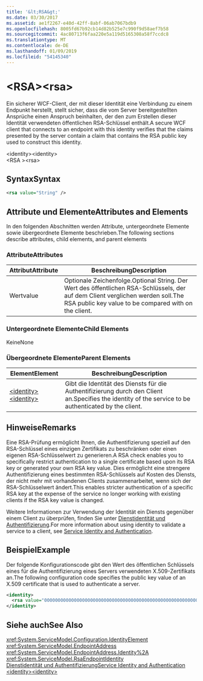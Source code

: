 ```yaml
---
title: '&lt;RSA&gt;'
ms.date: 03/30/2017
ms.assetid: ae1f2267-e40d-42ff-8abf-06ab7067bdb9
ms.openlocfilehash: 8005fd67b92cb14d82b525e7c990f9d58aef7b58
ms.sourcegitcommit: 4ac80713f6faa220e5a119d5165308a58f7ccdc8
ms.translationtype: MT
ms.contentlocale: de-DE
ms.lasthandoff: 01/09/2019
ms.locfileid: "54145340"
---
```

# <a name="ltrsagt"></a><span data-ttu-id="923fa-102">&lt;RSA&gt;</span><span class="sxs-lookup"><span data-stu-id="923fa-102">&lt;rsa&gt;</span></span>
<span data-ttu-id="923fa-103">Ein sicherer WCF-Client, der mit dieser Identität eine Verbindung zu einem Endpunkt herstellt, stellt sicher, dass die vom Server bereitgestellten Ansprüche einen Anspruch beinhalten, der den zum Erstellen dieser Identität verwendeten öffentlichen RSA-Schlüssel enthält.</span><span class="sxs-lookup"><span data-stu-id="923fa-103">A secure WCF client that connects to an endpoint with this identity verifies that the claims presented by the server contain a claim that contains the RSA public key used to construct this identity.</span></span>  
  
 <span data-ttu-id="923fa-104">\<identity></span><span class="sxs-lookup"><span data-stu-id="923fa-104">\<identity></span></span>  
<span data-ttu-id="923fa-105">\<RSA ></span><span class="sxs-lookup"><span data-stu-id="923fa-105">\<rsa></span></span>  
  
## <a name="syntax"></a><span data-ttu-id="923fa-106">Syntax</span><span class="sxs-lookup"><span data-stu-id="923fa-106">Syntax</span></span>  
  
```xml  
<rsa value="String" />
```  
  
## <a name="attributes-and-elements"></a><span data-ttu-id="923fa-107">Attribute und Elemente</span><span class="sxs-lookup"><span data-stu-id="923fa-107">Attributes and Elements</span></span>  
 <span data-ttu-id="923fa-108">In den folgenden Abschnitten werden Attribute, untergeordnete Elemente sowie übergeordnete Elemente beschrieben.</span><span class="sxs-lookup"><span data-stu-id="923fa-108">The following sections describe attributes, child elements, and parent elements</span></span>  
  
### <a name="attributes"></a><span data-ttu-id="923fa-109">Attribute</span><span class="sxs-lookup"><span data-stu-id="923fa-109">Attributes</span></span>  
  
|<span data-ttu-id="923fa-110">Attribut</span><span class="sxs-lookup"><span data-stu-id="923fa-110">Attribute</span></span>|<span data-ttu-id="923fa-111">Beschreibung</span><span class="sxs-lookup"><span data-stu-id="923fa-111">Description</span></span>|  
|---------------|-----------------|  
|<span data-ttu-id="923fa-112">Wert</span><span class="sxs-lookup"><span data-stu-id="923fa-112">value</span></span>|<span data-ttu-id="923fa-113">Optionale Zeichenfolge.</span><span class="sxs-lookup"><span data-stu-id="923fa-113">Optional String.</span></span> <span data-ttu-id="923fa-114">Der Wert des öffentlichen RSA-Schlüssels, der auf dem Client verglichen werden soll.</span><span class="sxs-lookup"><span data-stu-id="923fa-114">The RSA public key value to be compared with on the client.</span></span>|  
  
### <a name="child-elements"></a><span data-ttu-id="923fa-115">Untergeordnete Elemente</span><span class="sxs-lookup"><span data-stu-id="923fa-115">Child Elements</span></span>  
 <span data-ttu-id="923fa-116">Keine</span><span class="sxs-lookup"><span data-stu-id="923fa-116">None</span></span>  
  
### <a name="parent-elements"></a><span data-ttu-id="923fa-117">Übergeordnete Elemente</span><span class="sxs-lookup"><span data-stu-id="923fa-117">Parent Elements</span></span>  
  
|<span data-ttu-id="923fa-118">Element</span><span class="sxs-lookup"><span data-stu-id="923fa-118">Element</span></span>|<span data-ttu-id="923fa-119">Beschreibung</span><span class="sxs-lookup"><span data-stu-id="923fa-119">Description</span></span>|  
|-------------|-----------------|  
|[<span data-ttu-id="923fa-120">\<identity></span><span class="sxs-lookup"><span data-stu-id="923fa-120">\<identity></span></span>](../../../../../docs/framework/configure-apps/file-schema/wcf/identity.md)|<span data-ttu-id="923fa-121">Gibt die Identität des Diensts für die Authentifizierung durch den Client an.</span><span class="sxs-lookup"><span data-stu-id="923fa-121">Specifies the identity of the service to be authenticated by the client.</span></span>|  
  
## <a name="remarks"></a><span data-ttu-id="923fa-122">Hinweise</span><span class="sxs-lookup"><span data-stu-id="923fa-122">Remarks</span></span>  
 <span data-ttu-id="923fa-123">Eine RSA-Prüfung ermöglicht Ihnen, die Authentifizierung speziell auf den RSA-Schlüssel eines einzigen Zertifikats zu beschränken oder einen eigenen RSA-Schlüsselwert zu generieren.</span><span class="sxs-lookup"><span data-stu-id="923fa-123">A RSA check enables you to specifically restrict authentication to a single certificate based upon its RSA key or generated your own RSA key value.</span></span> <span data-ttu-id="923fa-124">Dies ermöglicht eine strengere Authentifizierung eines bestimmten RSA-Schlüssels auf Kosten des Diensts, der nicht mehr mit vorhandenen Clients zusammenarbeitet, wenn sich der RSA-Schlüsselwert ändert.</span><span class="sxs-lookup"><span data-stu-id="923fa-124">This enables stricter authentication of a specific RSA key at the expense of the service no longer working with existing clients if the RSA key value is changed.</span></span>  
  
 <span data-ttu-id="923fa-125">Weitere Informationen zur Verwendung der Identität ein Diensts gegenüber einem Client zu überprüfen, finden Sie unter [Dienstidentität und Authentifizierung](../../../../../docs/framework/wcf/feature-details/service-identity-and-authentication.md).</span><span class="sxs-lookup"><span data-stu-id="923fa-125">For more information about using identity to validate a service to a client, see [Service Identity and Authentication](../../../../../docs/framework/wcf/feature-details/service-identity-and-authentication.md).</span></span>  
  
## <a name="example"></a><span data-ttu-id="923fa-126">Beispiel</span><span class="sxs-lookup"><span data-stu-id="923fa-126">Example</span></span>  
 <span data-ttu-id="923fa-127">Der folgende Konfigurationscode gibt den Wert des öffentlichen Schlüssels eines für die Authentifizierung eines Servers verwendeten X.509-Zertifikats an.</span><span class="sxs-lookup"><span data-stu-id="923fa-127">The following configuration code specifies the public key value of an X.509 certificate that is used to authenticate a server.</span></span>  
  
```xml  
<identity>
  <rsa value="0000000000000000000000000000000000000000000000000000000000000000000000000000000000000000000000000000000000000000000000000000000000000000000000000000000000000000000000000000000000000000000000000000000000000000000000000000000000000000000000000000000000000000000000000000000000000000" />
</identity>
```  
  
## <a name="see-also"></a><span data-ttu-id="923fa-128">Siehe auch</span><span class="sxs-lookup"><span data-stu-id="923fa-128">See Also</span></span>  
 <xref:System.ServiceModel.Configuration.IdentityElement>  
 <xref:System.ServiceModel.EndpointAddress>  
 <xref:System.ServiceModel.EndpointAddress.Identity%2A>  
 <xref:System.ServiceModel.RsaEndpointIdentity>  
 [<span data-ttu-id="923fa-129">Dienstidentität und Authentifizierung</span><span class="sxs-lookup"><span data-stu-id="923fa-129">Service Identity and Authentication</span></span>](../../../../../docs/framework/wcf/feature-details/service-identity-and-authentication.md)  
 [<span data-ttu-id="923fa-130">\<identity></span><span class="sxs-lookup"><span data-stu-id="923fa-130">\<identity></span></span>](../../../../../docs/framework/configure-apps/file-schema/wcf/identity.md)
